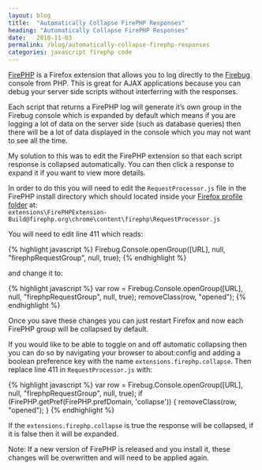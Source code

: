 ```yaml
---
layout: blog
title:  "Automatically Collapse FirePHP Responses"
heading: "Automatically Collapse FirePHP Responses"
date:   2010-11-03
permalink: /blog/automatically-collapse-firephp-responses
categories: javascript firephp code
---
```


[FirePHP](http://www.firephp.org/) is a Firefox extension that allows you to log directly to the 
[Firebug](http://getfirebug.com/) console from PHP. This is great for AJAX applications because 
you can debug your server side scripts without interferring with the responses.

Each script that returns a FirePHP log will generate it’s own group in the Firebug console which is 
expanded by default which means if you are logging a lot of data on the server side (such as 
database queries) then there will be a lot of data displayed in the console which you may not want 
to see all the time.

My solution to this was to edit the FirePHP extension so that each script response is collapsed 
automatically. You can then click a response to expand it if you want to view more details.

<!--break-->

In order to do this you will need to edit the `RequestProcessor.js` file in the FirePHP install 
directory which should located inside your [Firefox profile folder](http://kb.mozillazine.org/Profile_folder_-_Firefox)
at:  
`extensions\FirePHPExtension-Build@firephp.org\chrome\content\firephp\RequestProcessor.js`

You will need to edit line 411 which reads:

{% highlight javascript %}
Firebug.Console.openGroup([URL], null, "firephpRequestGroup", null, true);
{% endhighlight %}

and change it to:

{% highlight javascript %}
var row = Firebug.Console.openGroup([URL], null, "firephpRequestGroup", null, true);
removeClass(row, "opened");
{% endhighlight %}

Once you save these changes you can just restart Firefox and now each FirePHP group will be collapsed by default.

If you would like to be able to toggle on and off automatic collapsing then you can do so by navigating 
your browser to about:config and adding a boolean preference key with the name `extensions.firephp.collapse`. 
Then replace line 411 in `RequestProcessor.js` with:

{% highlight javascript %}
var row = Firebug.Console.openGroup([URL], null, "firephpRequestGroup", null, true);
if (FirePHP.getPref(FirePHP.prefDomain, 'collapse')) {
	removeClass(row, "opened");
}
{% endhighlight %}

If the `extensions.firephp.collapse` is true the response will be collapsed, if it is false then it will be expanded.

<span class="label label-warning">Note:</span> If a new version of FirePHP is released and you 
install it, these changes will be overwritten and will need to be applied again.